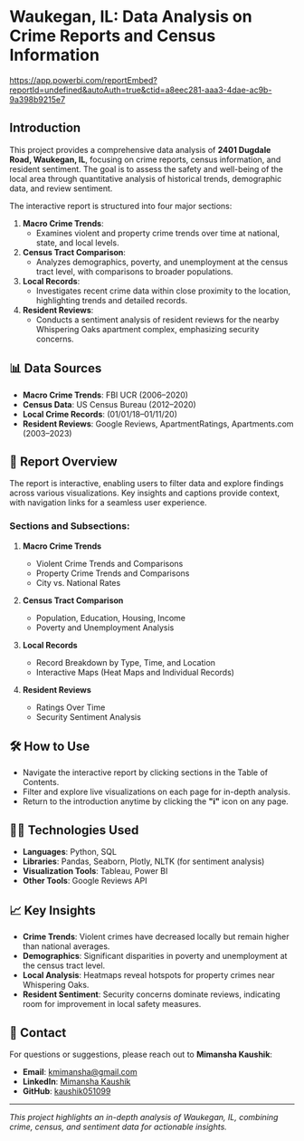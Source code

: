 # Waukegan, IL: Data Analysis on Crime Reports and Census Information

https://app.powerbi.com/reportEmbed?reportId=undefined&autoAuth=true&ctid=a8eec281-aaa3-4dae-ac9b-9a398b9215e7

## Introduction  
This project provides a comprehensive data analysis of **2401 Dugdale Road, Waukegan, IL**, focusing on crime reports, census information, and resident sentiment. The goal is to assess the safety and well-being of the local area through quantitative analysis of historical trends, demographic data, and review sentiment.  

The interactive report is structured into four major sections:  

1. **Macro Crime Trends**:  
   - Examines violent and property crime trends over time at national, state, and local levels.  
2. **Census Tract Comparison**:  
   - Analyzes demographics, poverty, and unemployment at the census tract level, with comparisons to broader populations.  
3. **Local Records**:  
   - Investigates recent crime data within close proximity to the location, highlighting trends and detailed records.  
4. **Resident Reviews**:  
   - Conducts a sentiment analysis of resident reviews for the nearby Whispering Oaks apartment complex, emphasizing security concerns.  

## 📊 Data Sources  
- **Macro Crime Trends**: FBI UCR (2006–2020)  
- **Census Data**: US Census Bureau (2012–2020)  
- **Local Crime Records**: (01/01/18–01/11/20)  
- **Resident Reviews**: Google Reviews, ApartmentRatings, Apartments.com (2003–2023)  

## 📂 Report Overview  
The report is interactive, enabling users to filter data and explore findings across various visualizations. Key insights and captions provide context, with navigation links for a seamless user experience.  

### **Sections and Subsections**:  

1. **Macro Crime Trends**  
   - Violent Crime Trends and Comparisons  
   - Property Crime Trends and Comparisons  
   - City vs. National Rates  

2. **Census Tract Comparison**  
   - Population, Education, Housing, Income  
   - Poverty and Unemployment Analysis  

3. **Local Records**  
   - Record Breakdown by Type, Time, and Location  
   - Interactive Maps (Heat Maps and Individual Records)  

4. **Resident Reviews**  
   - Ratings Over Time  
   - Security Sentiment Analysis  

## 🛠️ How to Use  
- Navigate the interactive report by clicking sections in the Table of Contents.  
- Filter and explore live visualizations on each page for in-depth analysis.  
- Return to the introduction anytime by clicking the **"i"** icon on any page.  

## 🧑‍💻 Technologies Used  
- **Languages**: Python, SQL  
- **Libraries**: Pandas, Seaborn, Plotly, NLTK (for sentiment analysis)  
- **Visualization Tools**: Tableau, Power BI  
- **Other Tools**: Google Reviews API  

## 📈 Key Insights  
- **Crime Trends**: Violent crimes have decreased locally but remain higher than national averages.  
- **Demographics**: Significant disparities in poverty and unemployment at the census tract level.  
- **Local Analysis**: Heatmaps reveal hotspots for property crimes near Whispering Oaks.  
- **Resident Sentiment**: Security concerns dominate reviews, indicating room for improvement in local safety measures.  

## 📌 Contact  
For questions or suggestions, please reach out to **Mimansha Kaushik**:  
- **Email**: [kmimansha@gmail.com](mailto:kmimansha@gmail.com)  
- **LinkedIn**: [Mimansha Kaushik](http://www.linkedin.com/in/mimansha-kaushik)  
- **GitHub**: [kaushik051099](https://github.com/kaushik051099/projects.git)  

---
*This project highlights an in-depth analysis of Waukegan, IL, combining crime, census, and sentiment data for actionable insights.*  
